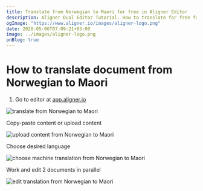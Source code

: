 ```yaml
---
title: Translate from Norwegian to Maori for free in Aligner Editor
description: Aligner Dual Editor Tutorial. How to translate for free from Norwegian to Maori. Aligner is multilingual document management platform. 
ogImage: "https://www.aligner.io/images/aligner-logo.png"
date: 2020-05-06T07:09:21+03:00
image: ../images/aligner-logo.png
onBlog: true
---
```


# How to translate document from Norwegian to Maori

1. Go to editor at [app.aligner.io](https://app.aligner.io "Aligner App web page")

![translate from Norwegian to Maori](../aligner-blank-editor.png "translate from Norwegian to Maori")

Copy-paste content or upload content

![upload content from Norwegian to Maori](../aligner-uploaded-document.png "upload content from Norwegian to Maori")

Choose desired language

![choose machine translation from Norwegian to Maori](../aligner-language-dropdown.png "choose machine translation from Norwegian to Maori")

Work and edit 2 documents in parallel

![edit translation from Norwegian to Maori](../aligner-double-sitded-editor.png "edit translation from Norwegian to Maori")

